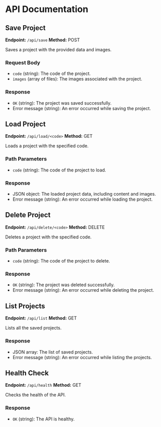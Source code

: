 # API Documentation

## Save Project

**Endpoint:** `/api/save`
**Method:** POST

Saves a project with the provided data and images.

### Request Body

- `code` (string): The code of the project.
- `images` (array of files): The images associated with the project.

### Response

- `OK` (string): The project was saved successfully.
- Error message (string): An error occurred while saving the project.

## Load Project

**Endpoint:** `/api/load/<code>`
**Method:** GET

Loads a project with the specified code.

### Path Parameters

- `code` (string): The code of the project to load.

### Response

- JSON object: The loaded project data, including content and images.
- Error message (string): An error occurred while loading the project.

## Delete Project

**Endpoint:** `/api/delete/<code>`
**Method:** DELETE

Deletes a project with the specified code.

### Path Parameters

- `code` (string): The code of the project to delete.

### Response

- `OK` (string): The project was deleted successfully.
- Error message (string): An error occurred while deleting the project.

## List Projects

**Endpoint:** `/api/list`
**Method:** GET

Lists all the saved projects.

### Response

- JSON array: The list of saved projects.
- Error message (string): An error occurred while listing the projects.

## Health Check

**Endpoint:** `/api/health`
**Method:** GET

Checks the health of the API.

### Response

- `OK` (string): The API is healthy.
